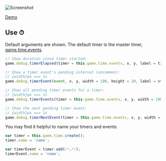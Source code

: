 ![Screenshot](https://samme.github.io/phaser-debug-timer/screenshot.png)

[Demo](https://samme.github.io/phaser-debug-timer/)

Use ⏱
---

Default arguments are shown. The default timer is the master timer, [game.time.events](http://phaser.io/docs/2.6.2/Phaser.Time.html#events).

```javascript
// Show duration since timer started:
game.debug.timerElapsed(timer = this.game.time.events, x, y, label = timer.name)

// Show a timer event's pending interval (uncommon):
// {width}px === 1s
game.debug.timerEvent(event, x, y, width = 100, height = 20, label = event.name)

// Show all pending timer events for a timer:
// {width}px === 1s
game.debug.timerEvents(timer = this.game.time.events, x, y, width = 100, height = 20, label = timer.name)

// Show the next pending timer event:
// {width}px === 1s
game.debug.timerNextEvent(timer = this.game.time.events, x, y, width = 100, height = 20, label = timer.name)
```

You may find it helpful to name your timers and events:

```javascript
var timer = this.game.time.create();
timer.name = 'name';

var timerEvent = timer.add(/*…*/);
timerEvent.name = 'name';
```
